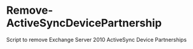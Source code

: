 # Remove-ActiveSyncDevicePartnership
Script to remove Exchange Server 2010 ActiveSync Device Partnerships
